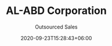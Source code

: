 ---
title: "AL-ABD Corporation
"
date: 2020-09-23T15:28:43+06:00
draft: false
country: "Pakistan
"
description: "ALABD Corporation was established as a trading company and indenting house in 1973; serving the food, pharmaceutical, printing and converting industries. Our office in Lahore was established in 1994; to cater to the needs of customers located in central & northern Pakistan.

The mission of ALABD Corporation, is to hold the leading position as a systems supplier of equipment and services to the industries. Our aim is to provide our markets with the best practice solutions through partnerships with the world leading manufacturers and suppliers. Looking back over the past 40 years, we can truly say that we have achieved this position. We have successfully raised standards in the food, plastics and pharmaceutical industries to international levels; by providing competitive equipment and production solutions. We thank our customers for their continued commitment to invest in the highest quality machinery; subsequently allowing the end consumer to receive safe products, manufactured according to world class best practice production standard. For the future, we believe that there are still big potentials for our industries and our region. Consequently, we are committed to satisfy the needs of our markets and customers with all our best efforts."
author: "Outsourced Sales"
# images: ["images/blog/branding-for-profit-book.jpg"]
keywords: ""
logo: "images/1.jpg"
address: "Room # 13, 3rd Floor, Leeds Centre,
Main Boulevard, Gulberg III,
Lahore
Pakistan"
contact: "Habib Anis Ahmed
"
email: "habib@alabdcorp.com.pk
"
Phone:  "+92 42 357 62362
"
Fax: "+92 42 357 62361
​​​​​​​"
Website:  "	www.alabcorp.com.pk​"
---